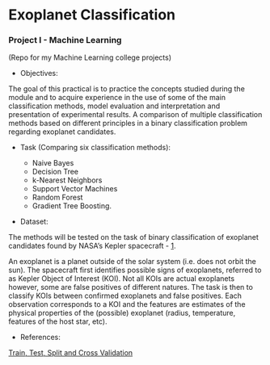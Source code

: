 # Exoplanet Classification
### Project I - Machine Learning
(Repo for my Machine Learning college projects)

- Objectives:

The goal of this practical is to practice the concepts studied during the module and to acquire experience in the use of some of the main classification methods, model evaluation and interpretation and presentation of experimental results. A comparison of multiple classification methods based on different principles in a binary classification problem regarding exoplanet candidates.

- Task (Comparing six classification methods): 
    - Naive Bayes
    - Decision Tree
    - k-Nearest Neighbors
    - Support Vector Machines
    - Random Forest
    - Gradient Tree Boosting. 

- Dataset:

The methods will be tested on the task of binary classification of exoplanet candidates found by NASA’s Kepler spacecraft - [1](https://exoplanetarchive.ipac.caltech.edu/).

An exoplanet is a planet outside of the solar system (i.e. does not orbit the sun). The spacecraft first identifies possible signs of exoplanets, referred to as Kepler Object of Interest (KOI). Not all KOIs are actual exoplanets however, some are false positives of different natures. The task is then to classify KOIs between confirmed exoplanets and false positives. Each observation corresponds to a KOI and the features are estimates of the physical properties of the (possible) exoplanet (radius, temperature, features of the host star, etc). 

- References: 

[Train, Test, Split and Cross Validation](https://towardsdatascience.com/train-test-split-and-cross-validation-in-python-80b61beca4b6)
